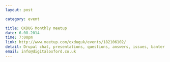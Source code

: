 ```yaml
---
layout: post

category: event

title: OXDUG Monthly meetup 
date: 6.08.2014
time: 7:00pm
link: http://www.meetup.com/oxduguk/events/182106102/
detail: Drupal chat, presentations, questions, answers, issues, banter.
email: info@digitaloxford.co.uk
---
```

